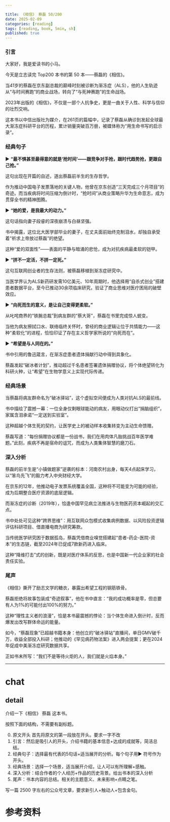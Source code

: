 ```yaml
---

title: 《相信》 蔡磊 50/200
date: 2025-02-09 
categories: [reading]
tags: [reading, book, 5min, sh]
published: true
---
```



### 引言  

大家好，我是爱读书的小马。

今天是立志读完 Top200 本书的第 50 本——蔡磊的《相信》。

当41岁的蔡磊在京东副总裁的巅峰时刻被诊断为渐冻症（ALS），他的人生轨迹从“与时间赛跑”的商业战场，转向了“与死神赛跑”的生命战场。

2023年出版的《相信》，不仅是一部个人抗争史，更是一曲关于人性、科学与信仰的壮烈交响。

这本书以中信出版社为媒介，在261页的篇幅中，记录了蔡磊从确诊到发起全球最大渐冻症科研平台的历程，累计销量突破百万册，被媒体称为“用生命书写的启示录”。

### 经典句子  

▶ **“最不惧甚至最得意的就是‘抢时间’——跟竞争对手抢，跟时代趋势抢，更跟自己抢。”**  

这句出现在开篇的自述，道出蔡磊前半生的生存哲学。

作为推动中国电子发票落地的关键人物，他曾在京东创造“三天完成三个月项目”的奇迹。而当疾病将时间压缩为倒计时，“抢时间”从商业策略升华为生命意志，成为贯穿全书的精神图腾。  

▶ **“她的爱，是我最大的动力。”**  

这句话指向妻子段睿的深夜崩溃与白昼坚强。

书中揭露，这位北大医学部毕业的妻子，在丈夫面前始终克制泪水，却独自承受着“祈求上帝放过蔡磊”的绝望。

这种“爱的双面性”——表面的平静与暗涌的悲怆，成为对抗疾病最柔软的铠甲。  

▶ **“拼不一定活，不拼一定死。”**

这句互联网创业者的生存法则，被蔡磊移植到渐冻症研究中。

当医学界认为ALS新药研发需10亿美元、10年周期时，他选择用“自杀式创业”搭建患者数据平台，至今已推动30余项临床研究，验证了商业思维对医疗困局的破壁效应。  

▶ **“向死而生的意义，是让自己变得更柔软。”**  

从叱咤商界的“铁腕总裁”到病友群的“蔡大哥”，蔡磊在书里完成惊人蜕变。

当他为病友擦拭口水、联络临终关怀时，曾经的商业逻辑让位于共情能力——这种“柔软化”的进程，恰恰印证了存在主义哲学家所说的“向死而在”。  

▶ **“希望是与人同在的。”**  

书中引用的鲁迅箴言，在渐冻症患者遗体捐献行动中得到具象化。

蔡磊发起“破冰者计划”，推动超过千名患者签署遗体捐赠协议，将个体绝望转化为科研火种，让“希望”在生物学意义上实现代际传递。

### 经典场景  

当蔡磊将病友群命名为“破冰驿站”，这个虚拟空间便成为人类对抗ALS的最前线。

书中描绘了震撼一幕：一位全身仅剩眼球能动的病友，用眼动仪打出“捐脑组织”，家属含泪承诺“一定送到实验室”。

这种超越个体生死的契约，让医学史上的被动样本收集转变为主动生命馈赠。

蔡磊写道：“每份捐赠协议都是一份战书，我们在用肉体凡胎挑战百年医学难题。”此刻，疾病不再是宿命的诅咒，而成为人类集体智慧的磨刀石。

### 深入分析  

蔡磊的前半生是“小镇做题家”逆袭的标本：河南农村出身，每天4点起床学习，以“笨鸟先飞”的毅力考入中央财经大学。

在京东的12年，他推动电子发票系统覆盖全国，这种将不可能变为可能的经验，成为后期整合医疗资源的底层逻辑。

而渐冻症的诊断（2019年），恰逢中国罕见病立法推进与生物医药资本崛起的交汇点。  

书中处处可见这种“跨界思维”：用互联网众包模式收集病例数据、以风险投资逻辑评估科研项目、借直播电商为研究筹款。

当传统医学研究困于数据孤岛，蔡磊凭借商业嗅觉搭建起“患者-药企-医院-资本”的生态链，截至2024年已促成7款新药进入临床。

这种“降维打击”式的创新，既是对医疗体系的反思，也是中国新一代企业家的社会责任实验。

### 尾声  

《相信》撕开了励志文学的糖衣，暴露出希望工程的钢筋铁骨。

蔡磊拒绝将故事包装成“奇迹叙事”，他在书中直言：“我的成功概率是零，但总要有人为1%的可能付出100%的努力。”

这种“理性主义者的浪漫”，恰是本书最震撼的悖论：当个体生命进入倒计时，反而爆发出改写群体命运的能量。  

如今，“蔡磊现象”已超越书籍本身：他创立的“破冰驿站”直播间，单日GMV破千万，收益全部投入科研；他推动的《罕见病药物法案》进入两会提案；更在2024年促成中美渐冻症研究数据共享。

正如书末所写：“我们不是等待火炬的人，我们就是火焰本身。”

------------------------------------------------------------------------

# chat

## detail

介绍一下《相信》 蔡磊 这本书。

按照下面的结构，不需要有副标题。

0. 原文开头 首先将原文的第一段放在开头。要求一字不改
1. 引言：然后是吸引人的开头，介绍书籍的基本信息+达成的成就等，简洁总结。
2. 经典句子：选择最有代表的5句话+适当展开的分析。每个句子用▶ 符号作为开头。
3. 经典场景：选择一个场景，适当展开介绍，让人可以有所理解+感触。
4. 深入分析：结合作者的个人经历+作品的历史背景。给出书本的深入分析
5. 尾声：书本内容的总结。相关的主题意义、未来影响+点睛之笔。

写一篇 2500 字左右的公众号文章，要求新引人+触动人+包含金句。


# 参考资料

